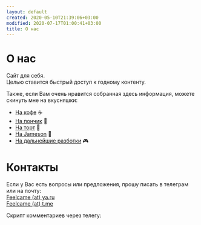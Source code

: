 ```yaml
---
layout: default
created: 2020-05-10T21:39:06+03:00
modified: 2020-07-17T01:00:41+03:00
title: О нас
---
```


# О нас

Сайт для себя.  
Целью ставится быстрый доступ к годному контенту.

Также, если Вам очень нравится собранная здесь информация, можете скинуть мне на вкусняшки:  
* [На кофе](https://t.me/feelpowerbot?start=tea) :coffee:  
* [На пончик](https://t.me/feelpowerbot?start=tea) :doughnut:
* [На торт](https://t.me/feelpowerbot?start=tea) :cake:
* [На Jameson](https://t.me/feelpowerbot?start=tea) :tumbler_glass:
* [На дальнейшие разботки](https://t.me/feelpowerbot?start=tea)  :video_game:

# Контакты

Если у Вас есть вопросы или предложения, прошу писать в телеграм или на почту:  
[Feelcame (at) ya.ru](mailto:feelcame@ya.ru)  
[Feelcame (at) t.me](https://t.me/feelcame)


Скрипт комментариев через телегу:  
<script async src="https://comments.app/js/widget.js?2" data-comments-app-website="zuRUPyyL" data-limit="5"></script>